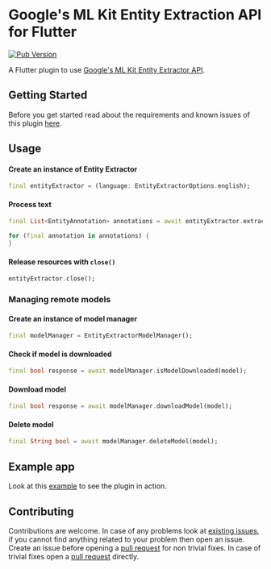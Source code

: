 # Google's ML Kit Entity Extraction API for Flutter

[![Pub Version](https://img.shields.io/pub/v/google_ml_kit)](https://pub.dev/packages/google_ml_kit)

A Flutter plugin to use [Google's ML Kit Entity Extractor API](https://developers.google.com/ml-kit/language/entity-extraction).

## Getting Started

Before you get started read about the requirements and known issues of this plugin [here](https://github.com/bharat-biradar/Google-Ml-Kit-plugin).

## Usage

#### Create an instance of Entity Extractor

```dart
final entityExtractor = (language: EntityExtractorOptions.english);
```

#### Process text

```dart
final List<EntityAnnotation> annotations = await entityExtractor.extractEntities(text);

for (final annotation in annotations) {
}
```

#### Release resources with `close()`

```dart
entityExtractor.close();
```

### Managing remote models

#### Create an instance of model manager

```dart
final modelManager = EntityExtractorModelManager();
```

#### Check if model is downloaded

```dart
final bool response = await modelManager.isModelDownloaded(model);
```
#### Download model

```dart
final bool response = await modelManager.downloadModel(model);
```
#### Delete model

```dart
final String bool = await modelManager.deleteModel(model);
```

## Example app

Look at this [example](https://github.com/bharat-biradar/Google-Ml-Kit-plugin/tree/master/packages/google_mlkit/example) to see the plugin in action.

## Contributing

Contributions are welcome.
In case of any problems look at [existing issues](https://github.com/bharat-biradar/Google-Ml-Kit-plugin/issues), if you cannot find anything related to your problem then open an issue.
Create an issue before opening a [pull request](https://github.com/bharat-biradar/Google-Ml-Kit-plugin/pulls) for non trivial fixes.
In case of trivial fixes open a [pull request](https://github.com/bharat-biradar/Google-Ml-Kit-plugin/pulls) directly.

